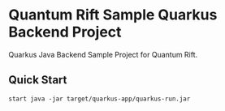 # Quantum Rift Sample Quarkus Backend Project

Quarkus Java Backend Sample Project for Quantum Rift.

## Quick Start

```
start java -jar target/quarkus-app/quarkus-run.jar
```
